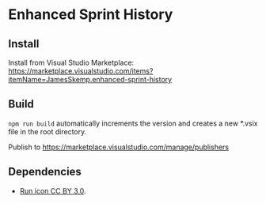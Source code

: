 # Enhanced Sprint History

## Install
Install from Visual Studio Marketplace: https://marketplace.visualstudio.com/items?itemName=JamesSkemp.enhanced-sprint-history

## Build
`npm run build` automatically increments the version and creates a new *.vsix file in the root directory.

Publish to https://marketplace.visualstudio.com/manage/publishers

## Dependencies
- [Run icon CC BY 3.0](https://game-icons.net/1x1/lorc/run.html).
